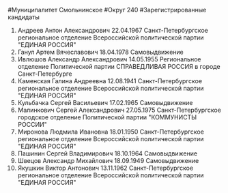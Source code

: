 #Муниципалитет
Смольнинское
#Округ
240
#Зарегистрированные кандидаты
1. Андреев Антон Александрович 22.04.1967
Санкт-Петербургское региональное отделение Всероссийской политической партии "ЕДИНАЯ РОССИЯ"
2. Ганул Артем Вячеславович 18.04.1978
Самовыдвижение
3. Ивлюшов Александр Александрович 14.05.1955
Региональное отделение Политической партии СПРАВЕДЛИВАЯ РОССИЯ в городе Санкт-Петербурге
4. Каменская Галина Андреевна 12.08.1941
Санкт-Петербургское региональное отделение Всероссийской политической партии "ЕДИНАЯ РОССИЯ"
5. Кульбачка Сергей Васильевич 17.02.1965
Самовыдвижение
6. Малинкович Сергей Александрович 27.05.1975
Санкт-Петербургское городское отделение Политической партии "КОММУНИСТЫ РОССИИ"
7. Миронова Людмила Ивановна 18.01.1950
Санкт-Петербургское региональное отделение Всероссийской политической партии "ЕДИНАЯ РОССИЯ"
8. Пашинин Сергей Владимирович 18.10.1964
Самовыдвижение
9. Швецов Александр Михайлович 18.09.1949
Самовыдвижение
10. Якушкин Виктор Антонович 13.11.1962
Санкт-Петербургское региональное отделение Всероссийской политической партии "ЕДИНАЯ РОССИЯ"
